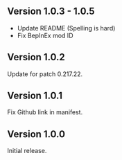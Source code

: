 ## Version 1.0.3 - 1.0.5
- Update README (Spelling is hard)
- Fix BepInEx mod ID

## Version 1.0.2
Update for patch 0.217.22.

## Version 1.0.1
Fix Github link in manifest.

## Version 1.0.0
Initial release.
